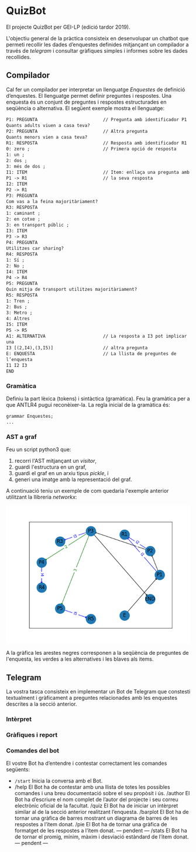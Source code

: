 # QuizBot

El projecte QuizBot per GEI-LP (edició tardor 2019).

L'objectiu general de la pràctica consisteix en desenvolupar un chatbot que
permeti recollir les dades d’enquestes definides mitjançant un compilador a través de
_telegram_ i consultar gràfiques simples i informes sobre les dades recollides.

## Compilador

Cal fer un compilador per interpretar un llenguatge _Enquestes_ de definició
d’enquestes. El llenguatge permet definir preguntes i respostes. Una enquesta
és un conjunt de preguntes i respostes estructurades en seqüència o alternativa.
El següent exemple mostra el llenguatge:

```
P1: PREGUNTA                         // Pregunta amb identificador P1
Quants adults viuen a casa teva?
P2: PREGUNTA                         // Altra pregunta
Quants menors vien a casa teva?
R1: RESPOSTA                         // Resposta amb identificador R1
0: zero ;                            // Primera opció de resposta
1: un ;
2: dos ;
3: més de dos ;
I1: ITEM                             // Item: enllaça una pregunta amb
P1 -> R1                             // la seva resposta
I2: ITEM
P2 -> R1
P3: PREGUNTA
Com vas a la feina majoritàriament?
R3: RESPOSTA
1: caminant ;
2: en cotxe ;
3: en transport públic ;
I3: ITEM
P3 -> R3
P4: PREGUNTA
Utilitzes car sharing?
R4: RESPOSTA
1: Sı́ ;
2: No ;
I4: ITEM
P4 -> R4
P5: PREGUNTA
Quin mitja de transport utilitzes majoritàriament?
R5: RESPOSTA
1: Tren ;
2: Bus ;
3: Metro ;
4: Altres
I5: ITEM
P5 -> R5
A1: ALTERNATIVA                      // La resposta a I3 pot implicar una
I3 [(2,I4),(3,I5)]                   // altra pregunta
E: ENQUESTA                          // La llista de preguntes de l’enquesta
I1 I2 I3
END
```

### Gramàtica

Definiu la part lèxica (tokens) i sintàctica (gramàtica). Feu la gramàtica per a
que ANTLR4 pugui reconèixer-la. La regla inicial de la gramàtica és:
```
grammar Enquestes;
...
```

### AST a graf

Feu un script python3 que:
1. recorri l'AST mitjançant un _visitor_,
2. guardi l'estructura en un graf,
3. guardi el graf en un arxiu tipus _pickle_, i
4. generi una imatge amb la representació del graf.

A continuació teniu un exemple de com quedaria l'exemple anterior utilitzant la llibreria _networkx_:

<center><img src='graf.png' width='600'></center>

A la gràfica les arestes negres corresponen a la seqüència de preguntes de l'enquesta, les verdes a les alternatives i les blaves als items.

## Telegram

La vostra tasca consisteix en implementar un Bot de Telegram que constesti
textualment i gràficament a preguntes relacionades amb les enquestes descrites
a la secció anterior.

### Intèrpret 

### Gràfiques i report

### Comandes del bot

El vostre Bot ha d’entendre i contestar correctament les comandes següents:
- ```/start``` Inicia la conversa amb el Bot.
- /help El Bot ha de contestar amb una llista de totes les possibles comandes i
una breu documentació sobre el seu propòsit i ús.
/author El Bot ha d’escriure el nom complet de l’autor del projecte i seu correu
electrònic oficial de la facultat.
/quiz <idEnquesta> El Bot ha de iniciar un intèrpret similar al de la secció anterior realitzant
l’enquesta.
/barplot <idItem> El Bot ha de tornar una gràfica de barres mostrant un diagrama de barres
de les respostes a l’ı́tem donat.
/pie <idItem> El Bot ha de tornar una gràfica de formatget de les respostes a l’ı́tem
donat. — pendent —
/stats <idItem> El Bot ha de tornar el promig, mı́nim, màxim i desviació estàndard de
l’ı́tem donat. — pendent —
